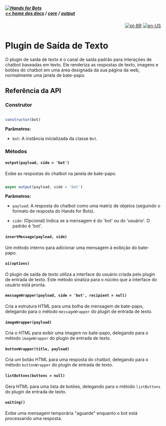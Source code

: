 ##### [![Hands for Bots](https://img.shields.io/badge/[•__•]-Hands_for_Bots-purple?style=social) <br>&lt;&lt; home dos docs](../../README.md) / [core](../../core.md) / [output](../output.md)

<div align="right">

[![pt-BR](https://img.shields.io/badge/pt-BR-white)](./text.md)
[![en-US](https://img.shields.io/badge/en-US-white)](../../../en-us/core/output/text.md)

</div>


# Plugin de Saída de Texto


O plugin de saída de texto é o canal de saída padrão para interações de chatbot baseadas em texto. Ele renderiza as respostas de texto, imagens e botões do chatbot em uma área designada da sua página da web, normalmente uma janela de bate-papo.


## Referência da API


### Construtor


```javascript

constructor(bot)

```


**Parâmetros:**


- `bot`: A instância inicializada da classe `Bot`.


### Métodos


#### `output(payload, side = 'bot')`


Exibe as respostas do chatbot na janela de bate-papo.


```javascript

async output(payload, side = 'bot')

```


**Parâmetros:**


- `payload`: A resposta do chatbot como uma matriz de objetos (seguindo o formato de resposta do Hands for Bots).

- `side`: (Opcional) Indica se a mensagem é do 'bot' ou do 'usuário'. O padrão é 'bot'.


#### `insertMessage(payload, side)`


Um método interno para adicionar uma mensagem à exibição do bate-papo.


#### `ui(options)`


O plugin de saída de texto utiliza a interface do usuário criada pelo plugin de entrada de texto. Este método sinaliza para o núcleo que a interface do usuário está pronta.


#### `messageWrapper(payload, side = 'bot', recipient = null)`


Cria a estrutura HTML para uma bolha de mensagem de bate-papo, delegando para o método `messageWrapper` do plugin de entrada de texto.


#### `imageWrapper(payload)`


Cria o HTML para exibir uma imagem no bate-papo, delegando para o método `imageWrapper` do plugin de entrada de texto.


#### `buttonWrapper(title, payload)`


Cria um botão HTML para uma resposta do chatbot, delegando para o método `buttonWrapper` do plugin de entrada de texto.


#### `listButtons(buttons = null)`


Gera HTML para uma lista de botões, delegando para o método `listButtons` do plugin de entrada de texto.


#### `waiting()`


Exibe uma mensagem temporária "aguarde" enquanto o bot está processando uma resposta.

